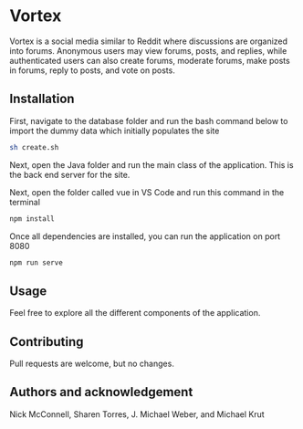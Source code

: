 # Vortex

Vortex is a social media similar to Reddit where discussions are organized into forums. Anonymous users may view forums, posts, and replies, while authenticated users can also create forums, moderate forums, make posts in forums, reply to posts, and vote on posts.

## Installation
First, navigate to the database folder and run the bash command below to import the dummy data which initially populates the site

```bash
sh create.sh
```

Next, open the Java folder and run the main class of the application. This is the back end server for the site.

Next, open the folder called vue in VS Code and run this command in the terminal

```bash
npm install
```
Once all dependencies are installed, you can run the application on port 8080

```bash
npm run serve
```

## Usage

Feel free to explore all the different components of the application.

## Contributing

Pull requests are welcome, but no changes.
 
## Authors and acknowledgement
 
Nick McConnell, Sharen Torres, J. Michael Weber, and Michael Krut
   
    
